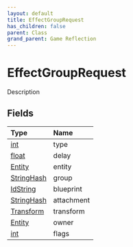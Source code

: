 ```yaml
---
layout: default
title: EffectGroupRequest
has_children: false
parent: Class
grand_parent: Game Reflection
---
```

# EffectGroupRequest
Description 

## Fields

| Type | Name |
|:----------|:--------------|
| [int](/riftbreaker-wiki/docs/game-reflection/enums/int/) | type |
| [float](/riftbreaker-wiki/docs/game-reflection/components/float/) | delay |
| [Entity](/riftbreaker-wiki/docs/game-reflection/classes/entity/) | entity |
| [StringHash](/riftbreaker-wiki/docs/game-reflection/classes/string_hash/) | group |
| [IdString](/riftbreaker-wiki/docs/game-reflection/components/id_string/) | blueprint |
| [StringHash](/riftbreaker-wiki/docs/game-reflection/classes/string_hash/) | attachment |
| [Transform](/riftbreaker-wiki/docs/game-reflection/classes/transform/) | transform |
| [Entity](/riftbreaker-wiki/docs/game-reflection/classes/entity/) | owner |
| [int](/riftbreaker-wiki/docs/game-reflection/enums/int/) | flags |

